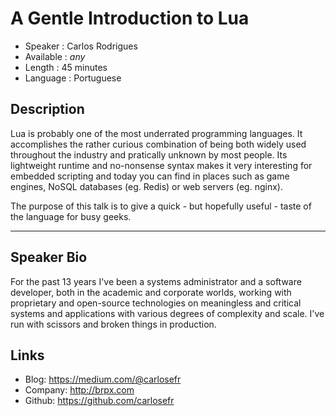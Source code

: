 A Gentle Introduction to Lua
============================

* Speaker   : Carlos Rodrigues
* Available : _any_
* Length    : 45 minutes
* Language  : Portuguese

Description
-----------

Lua is probably one of the most underrated programming languages. It accomplishes the rather curious combination of being both widely used throughout the industry and pratically unknown by most people. Its lightweight runtime and no-nonsense syntax makes it very interesting for embedded scripting and today you can find in places such as game engines, NoSQL databases (eg. Redis) or web servers (eg. nginx).

The purpose of this talk is to give a quick - but hopefully useful - taste of the language for busy geeks.

---------------

Speaker Bio
-----------

For the past 13 years I've been a systems administrator and a software developer, both in the academic and corporate worlds, working with proprietary and open-source technologies on meaningless and critical systems and applications with various degrees of complexity and scale. I've run with scissors and broken things in production.

Links
-----

* Blog: https://medium.com/@carlosefr
* Company: http://brpx.com
* Github: https://github.com/carlosefr
